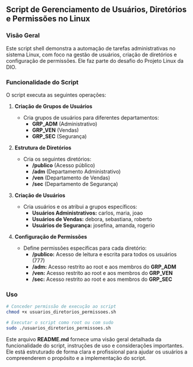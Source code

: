 ## Script de Gerenciamento de Usuários, Diretórios e Permissões no Linux  

### Visão Geral  
Este script shell demonstra a automação de tarefas administrativas no sistema Linux, com foco na gestão de usuários, criação de diretórios e configuração de permissões. Ele faz parte do desafio do Projeto Linux da DIO.  

### Funcionalidade do Script  

O script executa as seguintes operações:  

1. **Criação de Grupos de Usuários**  
   - Cria grupos de usuários para diferentes departamentos:  
     - **GRP_ADM** (Administrativo)  
     - **GRP_VEN** (Vendas)  
     - **GRP_SEC** (Segurança)  

2. **Estrutura de Diretórios**  
   - Cria os seguintes diretórios:  
     - **/publico** (Acesso público)  
     - **/adm** (Departamento Administrativo)  
     - **/ven** (Departamento de Vendas)  
     - **/sec** (Departamento de Segurança)  

3. **Criação de Usuários**  
   - Cria usuários e os atribui a grupos específicos:  
     - **Usuários Administrativos:** carlos, maria, joao  
     - **Usuários de Vendas:** debora, sebastiana, roberto  
     - **Usuários de Segurança:** josefina, amanda, rogerio  

4. **Configuração de Permissões**  
   - Define permissões específicas para cada diretório:  
     - **/publico:** Acesso de leitura e escrita para todos os usuários (777)  
     - **/adm:** Acesso restrito ao root e aos membros do **GRP_ADM**  
     - **/ven:** Acesso restrito ao root e aos membros do **GRP_VEN**  
     - **/sec:** Acesso restrito ao root e aos membros do **GRP_SEC**  

### Uso  

```bash
# Conceder permissão de execução ao script
chmod +x usuarios_diretorios_permissoes.sh  

# Executar o script como root ou com sudo
sudo ./usuarios_diretorios_permissoes.sh  
```

Este arquivo **README.md** fornece uma visão geral detalhada da funcionalidade do script, instruções de uso e considerações importantes. Ele está estruturado de forma clara e profissional para ajudar os usuários a compreenderem o propósito e a implementação do script.